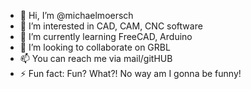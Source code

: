 - 👋 Hi, I’m @michaelmoersch
- 👀 I’m interested in CAD, CAM, CNC software
- 🌱 I’m currently learning FreeCAD, Arduino
- 💞️ I’m looking to collaborate on GRBL
- 📫 You can reach me via mail/gitHUB
- ⚡ Fun fact: Fun? What?! No way am I gonna be funny! 
<!---
michaelmoersch/michaelmoersch is a ✨ special ✨ repository because its `README.md` (this file) appears on your GitHub profile.
You can click the Preview link to take a look at your changes.
--->
